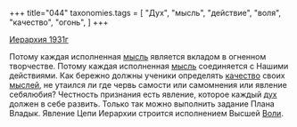 +++
title="044"
taxonomies.tags = [
 "Дух",
 "мысль",
 "действие",
 "воля",
 "качество",
 "огонь",
]
+++

[Иерархия 1931г](/agni/1931)

Потому каждая исполненная [мысль](/tags/мысль) является вкладом в огненном творчестве. Потому каждая исполненная [мысль](/tags/мысль) соединяется с Нашими действиями. Как бережно должны ученики определять [качество](/tags/качество) своих [мыслей](/tags/мысль), не утаился ли где червь самости или самомнения или явление себялюбия? Честность признания есть явление, которое каждый [дух](/tags/Дух) должен в себе развить. Только так можно выполнить задание Плана Владык. Явление Цепи Иерархии строится исполнением Высшей [Воли](/tags/воля).   

